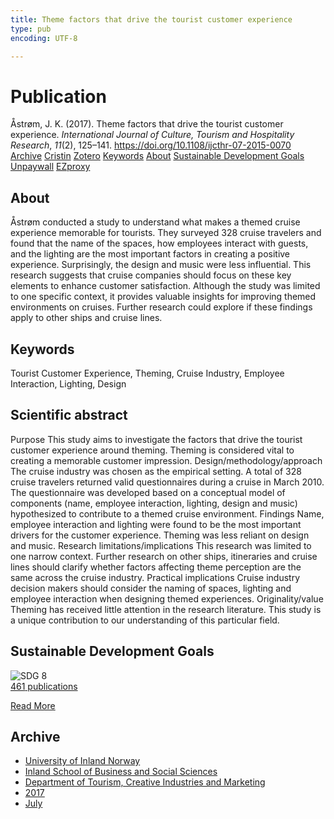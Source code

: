 ```yaml
---
title: Theme factors that drive the tourist customer experience
type: pub
encoding: UTF-8

---
```

<h1>Publication</h1>
<article id="csl-bib-container-XU8NYD58" class="csl-bib-container">
  <div class="csl-bib-body"> <div class="csl-entry">Åstrøm, J. K. (2017). Theme factors that drive the tourist customer experience. <i>International Journal of Culture, Tourism and Hospitality Research</i>, <i>11</i>(2), 125–141. <a href="https://doi.org/10.1108/ijcthr-07-2015-0070">https://doi.org/10.1108/ijcthr-07-2015-0070</a></div> </div>
  <div class="csl-bib-buttons">
    <a href="#taxonomy-article-XU8NYD58" alt="archive" class="csl-bib-button">Archive</a>
    <a href="https://app.cristin.no/results/show.jsf?id=1483494" alt="Cristin" class="csl-bib-button">Cristin</a>
    <a href="http://zotero.org/groups/5881554/items/XU8NYD58" alt="Zotero" class="csl-bib-button">Zotero</a>
    <a href="#keywords-article-XU8NYD58" alt="keywords" class="csl-bib-button">Keywords</a>
    <a href="#about-article-XU8NYD58" alt="about_pub" class="csl-bib-button">About</a>
    <a href="#sdg-article-XU8NYD58" alt="sdg" class="csl-bib-button">Sustainable Development Goals</a>
    <a href="https://doi.org/10.1108/ijcthr-07-2015-0070" alt="Unpaywall" class="csl-bib-button">Unpaywall</a>
    <a href="https://doi.org/10.1108/ijcthr-07-2015-0070" alt="EZproxy" class="csl-bib-button">EZproxy</a>
  </div>
  <div id="csl-bib-meta-container-XU8NYD58"></div>
</article>
<div id="csl-bib-meta-XU8NYD58" class="csl-bib-meta">
  <article id="about-article-XU8NYD58" class="about_pub-article">
    <h1>About</h1>
    Åstrøm conducted a study to understand what makes a themed cruise experience memorable for tourists. They surveyed 328 cruise travelers and found that the name of the spaces, how employees interact with guests, and the lighting are the most important factors in creating a positive experience. Surprisingly, the design and music were less influential. This research suggests that cruise companies should focus on these key elements to enhance customer satisfaction. Although the study was limited to one specific context, it provides valuable insights for improving themed environments on cruises. Further research could explore if these findings apply to other ships and cruise lines.
  </article>
  <article id="keywords-article-XU8NYD58" class="keywords-article">
    <h1>Keywords</h1>
    Tourist Customer Experience, Theming, Cruise Industry, Employee Interaction, Lighting, Design
  </article>
  <article id="abstract-article-XU8NYD58" class="abstract-article">
    <h1>Scientific abstract</h1>
    Purpose This study aims to investigate the factors that drive the tourist customer experience around theming. Theming is considered vital to creating a memorable customer impression. Design/methodology/approach The cruise industry was chosen as the empirical setting. A total of 328 cruise travelers returned valid questionnaires during a cruise in March 2010. The questionnaire was developed based on a conceptual model of components (name, employee interaction, lighting, design and music) hypothesized to contribute to a themed cruise environment. Findings Name, employee interaction and lighting were found to be the most important drivers for the customer experience. Theming was less reliant on design and music. Research limitations/implications This research was limited to one narrow context. Further research on other ships, itineraries and cruise lines should clarify whether factors affecting theme perception are the same across the cruise industry. Practical implications Cruise industry decision makers should consider the naming of spaces, lighting and employee interaction when designing themed experiences. Originality/value Theming has received little attention in the research literature. This study is a unique contribution to our understanding of this particular field.
  </article>
  <article id="sdg-article-XU8NYD58" class="sdg-article">
    <h1>Sustainable Development Goals</h1>
    <div class="sdg-container"><div id="sdg8" class="sdg">
        <img src="{{< params subfolder >}}images/sdg/sdg08_en.png" class="image" alt="SDG 8">
        <div class="sdg-overlay">
          <a href="/en/archive/?key=?sdg=8#archive" class="sdg-publication-count"><span>461</span> publications</a>
          <p><a href="https://sdgs.un.org/goals/goal8" class="sdg-read-more">Read More</a></p>
        </div>
      </div></div>
  </article>
  <article id="taxonomy-article-XU8NYD58" class="taxonomy-article">
    <h1>Archive</h1>
    <ul>
      <li>
        <a href="/en/archive/?key=3DCRN523">University of Inland Norway</a>
      </li>
      <li>
        <a href="/en/archive/?key=DU8Q9LN9">Inland School of Business and Social Sciences</a>
      </li>
      <li>
        <a href="/en/archive/?key=HTIZLGPZ">Department of Tourism, Creative Industries and Marketing</a>
      </li>
      <li>
        <a href="/en/archive/?key=EYHNJGH5">2017</a>
      </li>
      <li>
        <a href="/en/archive/?key=CHGKGUFN">July</a>
      </li>
    </ul>
  </article>
</div>
